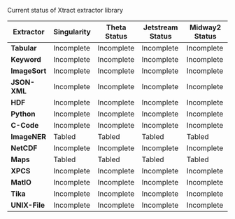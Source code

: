 
Current status of Xtract extractor library

| Extractor     | Singularity | Theta Status | Jetstream Status | Midway2 Status |
|-------------- | ----------- |------------- | ---------------- | -------------- |
| **Tabular**   | Incomplete  | Incomplete   | Incomplete       | Incomplete     |
| **Keyword**   | Incomplete  | Incomplete   | Incomplete       | Incomplete     |
| **ImageSort** | Incomplete  | Incomplete   | Incomplete       | Incomplete     |
| **JSON-XML**  | Incomplete  | Incomplete   | Incomplete       | Incomplete     |
| **HDF**       | Incomplete  | Incomplete   | Incomplete       | Incomplete     |
| **Python**    | Incomplete  | Incomplete   | Incomplete       | Incomplete     |
| **C-Code**    | Incomplete  | Incomplete   | Incomplete       | Incomplete     |
| **ImageNER**  | Tabled      | Tabled       | Tabled           | Tabled         |
| **NetCDF**    | Incomplete  | Incomplete   | Incomplete       | Incomplete     |
| **Maps**      | Tabled      | Tabled       | Tabled           | Tabled         |
| **XPCS**      | Incomplete  | Incomplete   | Incomplete       | Incomplete     |
| **MatIO**     | Incomplete  | Incomplete   | Incomplete       | Incomplete     |
| **Tika**      | Incomplete  | Incomplete   | Incomplete       | Incomplete     |
| **UNIX-File** | Incomplete  | Incomplete   | Incomplete       | Incomplete     |